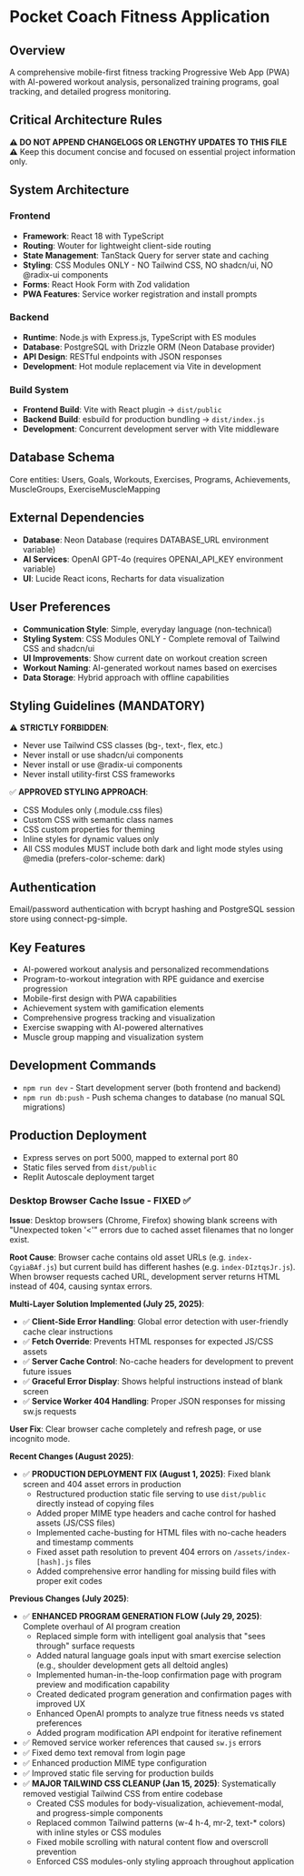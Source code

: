 # Pocket Coach Fitness Application

## Overview
A comprehensive mobile-first fitness tracking Progressive Web App (PWA) with AI-powered workout analysis, personalized training programs, goal tracking, and detailed progress monitoring.

## Critical Architecture Rules
**⚠️ DO NOT APPEND CHANGELOGS OR LENGTHY UPDATES TO THIS FILE ⚠️**
Keep this document concise and focused on essential project information only.

## System Architecture

### Frontend
- **Framework**: React 18 with TypeScript
- **Routing**: Wouter for lightweight client-side routing
- **State Management**: TanStack Query for server state and caching
- **Styling**: CSS Modules ONLY - NO Tailwind CSS, NO shadcn/ui, NO @radix-ui components
- **Forms**: React Hook Form with Zod validation
- **PWA Features**: Service worker registration and install prompts

### Backend
- **Runtime**: Node.js with Express.js, TypeScript with ES modules
- **Database**: PostgreSQL with Drizzle ORM (Neon Database provider)
- **API Design**: RESTful endpoints with JSON responses
- **Development**: Hot module replacement via Vite in development

### Build System
- **Frontend Build**: Vite with React plugin → `dist/public`
- **Backend Build**: esbuild for production bundling → `dist/index.js`
- **Development**: Concurrent development server with Vite middleware

## Database Schema
Core entities: Users, Goals, Workouts, Exercises, Programs, Achievements, MuscleGroups, ExerciseMuscleMapping

## External Dependencies
- **Database**: Neon Database (requires DATABASE_URL environment variable)
- **AI Services**: OpenAI GPT-4o (requires OPENAI_API_KEY environment variable)
- **UI**: Lucide React icons, Recharts for data visualization

## User Preferences
- **Communication Style**: Simple, everyday language (non-technical)
- **Styling System**: CSS Modules ONLY - Complete removal of Tailwind CSS and shadcn/ui
- **UI Improvements**: Show current date on workout creation screen
- **Workout Naming**: AI-generated workout names based on exercises
- **Data Storage**: Hybrid approach with offline capabilities

## Styling Guidelines (MANDATORY)
⚠️ **STRICTLY FORBIDDEN**: 
- Never use Tailwind CSS classes (bg-, text-, flex, etc.)
- Never install or use shadcn/ui components
- Never install or use @radix-ui components
- Never install utility-first CSS frameworks

✅ **APPROVED STYLING APPROACH**:
- CSS Modules only (.module.css files)
- Custom CSS with semantic class names
- CSS custom properties for theming
- Inline styles for dynamic values only
- All CSS modules MUST include both dark and light mode styles using @media (prefers-color-scheme: dark)

## Authentication
Email/password authentication with bcrypt hashing and PostgreSQL session store using connect-pg-simple.

## Key Features
- AI-powered workout analysis and personalized recommendations
- Program-to-workout integration with RPE guidance and exercise progression
- Mobile-first design with PWA capabilities
- Achievement system with gamification elements
- Comprehensive progress tracking and visualization
- Exercise swapping with AI-powered alternatives
- Muscle group mapping and visualization system

## Development Commands
- `npm run dev` - Start development server (both frontend and backend)
- `npm run db:push` - Push schema changes to database (no manual SQL migrations)

## Production Deployment
- Express serves on port 5000, mapped to external port 80
- Static files served from `dist/public`
- Replit Autoscale deployment target

### Desktop Browser Cache Issue - FIXED ✅
**Issue**: Desktop browsers (Chrome, Firefox) showing blank screens with "Unexpected token '<'" errors due to cached asset filenames that no longer exist.

**Root Cause**: Browser cache contains old asset URLs (e.g. `index-CgyiaBAf.js`) but current build has different hashes (e.g. `index-DIztqsJr.js`). When browser requests cached URL, development server returns HTML instead of 404, causing syntax errors.

**Multi-Layer Solution Implemented (July 25, 2025)**:
- ✅ **Client-Side Error Handling**: Global error detection with user-friendly cache clear instructions
- ✅ **Fetch Override**: Prevents HTML responses for expected JS/CSS assets  
- ✅ **Server Cache Control**: No-cache headers for development to prevent future issues
- ✅ **Graceful Error Display**: Shows helpful instructions instead of blank screen
- ✅ **Service Worker 404 Handling**: Proper JSON responses for missing sw.js requests

**User Fix**: Clear browser cache completely and refresh page, or use incognito mode.

**Recent Changes (August 2025)**:
- ✅ **PRODUCTION DEPLOYMENT FIX (August 1, 2025)**: Fixed blank screen and 404 asset errors in production
  - Restructured production static file serving to use `dist/public` directly instead of copying files
  - Added proper MIME type headers and cache control for hashed assets (JS/CSS files)  
  - Implemented cache-busting for HTML files with no-cache headers and timestamp comments
  - Fixed asset path resolution to prevent 404 errors on `/assets/index-[hash].js` files
  - Added comprehensive error handling for missing build files with proper exit codes

**Previous Changes (July 2025)**:
- ✅ **ENHANCED PROGRAM GENERATION FLOW (July 29, 2025)**: Complete overhaul of AI program creation
  - Replaced simple form with intelligent goal analysis that "sees through" surface requests  
  - Added natural language goals input with smart exercise selection (e.g., shoulder development gets all deltoid angles)
  - Implemented human-in-the-loop confirmation page with program preview and modification capability
  - Created dedicated program generation and confirmation pages with improved UX
  - Enhanced OpenAI prompts to analyze true fitness needs vs stated preferences
  - Added program modification API endpoint for iterative refinement
- ✅ Removed service worker references that caused `sw.js` errors
- ✅ Fixed demo text removal from login page  
- ✅ Enhanced production MIME type configuration
- ✅ Improved static file serving for production builds
- ✅ **MAJOR TAILWIND CSS CLEANUP (Jan 15, 2025)**: Systematically removed vestigial Tailwind CSS from entire codebase
  - Created CSS modules for body-visualization, achievement-modal, and progress-simple components
  - Replaced common Tailwind patterns (w-4 h-4, mr-2, text-* colors) with inline styles or CSS modules
  - Fixed mobile scrolling with natural content flow and overscroll prevention
  - Enforced CSS modules-only styling approach throughout application